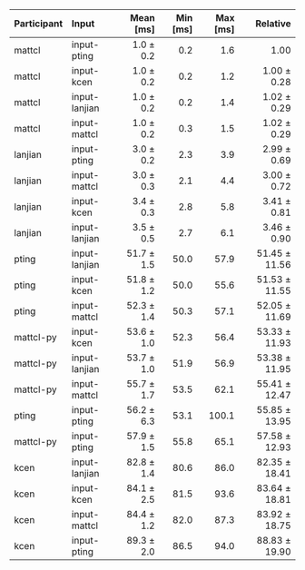 | Participant | Input | Mean [ms] | Min [ms] | Max [ms] | Relative |
|:---|:---|---:|---:|---:|---:|
| mattcl | input-pting | 1.0 ± 0.2 | 0.2 | 1.6 | 1.00 |
| mattcl | input-kcen | 1.0 ± 0.2 | 0.2 | 1.2 | 1.00 ± 0.28 |
| mattcl | input-lanjian | 1.0 ± 0.2 | 0.2 | 1.4 | 1.02 ± 0.29 |
| mattcl | input-mattcl | 1.0 ± 0.2 | 0.3 | 1.5 | 1.02 ± 0.29 |
| lanjian | input-pting | 3.0 ± 0.2 | 2.3 | 3.9 | 2.99 ± 0.69 |
| lanjian | input-mattcl | 3.0 ± 0.3 | 2.1 | 4.4 | 3.00 ± 0.72 |
| lanjian | input-kcen | 3.4 ± 0.3 | 2.8 | 5.8 | 3.41 ± 0.81 |
| lanjian | input-lanjian | 3.5 ± 0.5 | 2.7 | 6.1 | 3.46 ± 0.90 |
| pting | input-lanjian | 51.7 ± 1.5 | 50.0 | 57.9 | 51.45 ± 11.56 |
| pting | input-kcen | 51.8 ± 1.2 | 50.0 | 55.6 | 51.53 ± 11.55 |
| pting | input-mattcl | 52.3 ± 1.4 | 50.3 | 57.1 | 52.05 ± 11.69 |
| mattcl-py | input-kcen | 53.6 ± 1.0 | 52.3 | 56.4 | 53.33 ± 11.93 |
| mattcl-py | input-lanjian | 53.7 ± 1.0 | 51.9 | 56.9 | 53.38 ± 11.95 |
| mattcl-py | input-mattcl | 55.7 ± 1.7 | 53.5 | 62.1 | 55.41 ± 12.47 |
| pting | input-pting | 56.2 ± 6.3 | 53.1 | 100.1 | 55.85 ± 13.95 |
| mattcl-py | input-pting | 57.9 ± 1.5 | 55.8 | 65.1 | 57.58 ± 12.93 |
| kcen | input-lanjian | 82.8 ± 1.4 | 80.6 | 86.0 | 82.35 ± 18.41 |
| kcen | input-kcen | 84.1 ± 2.5 | 81.5 | 93.6 | 83.64 ± 18.81 |
| kcen | input-mattcl | 84.4 ± 1.2 | 82.0 | 87.3 | 83.92 ± 18.75 |
| kcen | input-pting | 89.3 ± 2.0 | 86.5 | 94.0 | 88.83 ± 19.90 |
